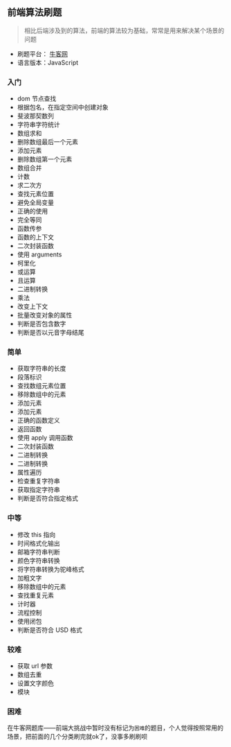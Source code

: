 <!--
 * @Description: 关于前端算法刷题
 * @Version: Beta1.0
 * @Author: 【B站&公众号】Rong姐姐好可爱
 * @Date: 2021-04-29 07:33:14
 * @LastEditors: 【B站&公众号】Rong姐姐好可爱
 * @LastEditTime: 2021-04-30 23:19:21
-->


## 前端算法刷题

> 相比后端涉及到的算法，前端的算法较为基础，常常是用来解决某个场景的问题

- 刷题平台： [牛客网](https://www.nowcoder.com/ta/front-end)
- 语言版本：JavaScript



### 入门


- dom 节点查找
- 根据包名，在指定空间中创建对象
- 斐波那契数列
- 字符串字符统计
- 数组求和
- 删除数组最后一个元素
- 添加元素
- 删除数组第一个元素
- 数组合并
- 计数
- 求二次方
- 查找元素位置
- 避免全局变量
- 正确的使用
- 完全等同
- 函数传参
- 函数的上下文
- 二次封装函数
- 使用 arguments
- 柯里化
- 或运算
- 且运算
- 二进制转换
- 乘法
- 改变上下文
- 批量改变对象的属性
- 判断是否包含数字
- 判断是否以元音字母结尾


### 简单

- 获取字符串的长度
- 段落标识
- 查找数组元素位置
- 移除数组中的元素
- 添加元素
- 添加元素
- 正确的函数定义
- 返回函数
- 使用 apply 调用函数
- 二次封装函数
- 二进制转换
- 二进制转换
- 属性遍历	
- 检查重复字符串	
- 获取指定字符串
- 判断是否符合指定格式



### 中等

- 修改 this 指向
- 时间格式化输出
- 邮箱字符串判断
- 颜色字符串转换
- 将字符串转换为驼峰格式
- 加粗文字
- 移除数组中的元素
- 查找重复元素	
- 计时器
- 流程控制
- 使用闭包
- 判断是否符合 USD 格式	


### 较难

- 获取 url 参数
- 数组去重
- 设置文字颜色
- 模块



### 困难

在牛客网题库——前端大挑战中暂时没有标记为`困难`的题目，个人觉得按照常用的场景，把前面的几个分类刷完就ok了，没事多刷刷呗

